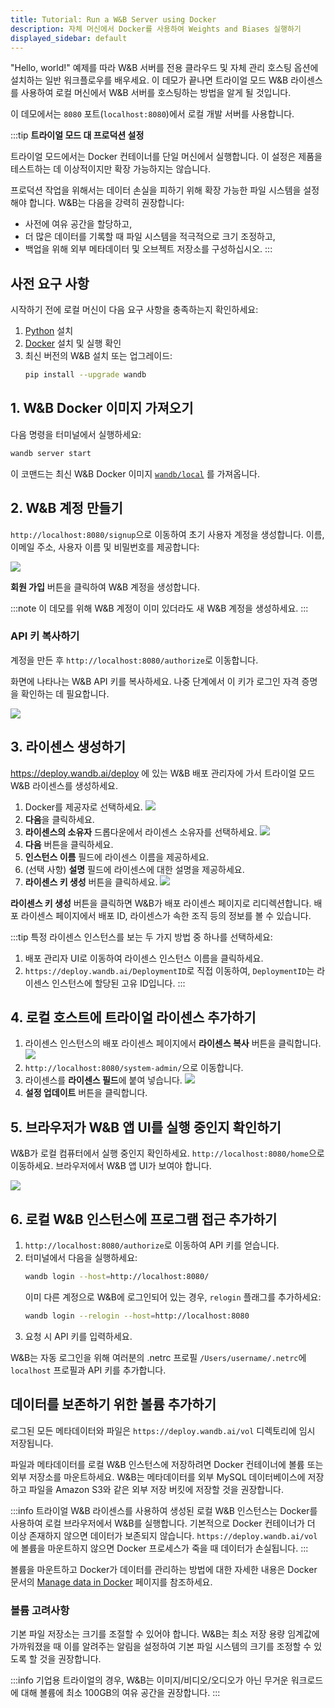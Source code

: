 ```yaml
---
title: Tutorial: Run a W&B Server using Docker
description: 자체 머신에서 Docker를 사용하여 Weights and Biases 실행하기
displayed_sidebar: default
---
```


"Hello, world!" 예제를 따라 W&B 서버를 전용 클라우드 및 자체 관리 호스팅 옵션에 설치하는 일반 워크플로우를 배우세요. 이 데모가 끝나면 트라이얼 모드 W&B 라이센스를 사용하여 로컬 머신에서 W&B 서버를 호스팅하는 방법을 알게 될 것입니다.

이 데모에서는 `8080` 포트(`localhost:8080`)에서 로컬 개발 서버를 사용합니다.

:::tip
**트라이얼 모드 대 프로덕션 설정**

트라이얼 모드에서는 Docker 컨테이너를 단일 머신에서 실행합니다. 이 설정은 제품을 테스트하는 데 이상적이지만 확장 가능하지는 않습니다.

프로덕션 작업을 위해서는 데이터 손실을 피하기 위해 확장 가능한 파일 시스템을 설정해야 합니다. W&B는 다음을 강력히 권장합니다:
* 사전에 여유 공간을 할당하고,
* 더 많은 데이터를 기록할 때 파일 시스템을 적극적으로 크기 조정하고,
* 백업을 위해 외부 메타데이터 및 오브젝트 저장소를 구성하십시오.
:::

## 사전 요구 사항
시작하기 전에 로컬 머신이 다음 요구 사항을 충족하는지 확인하세요: 

1. [Python](https://www.python.org) 설치
2. [Docker](https://www.docker.com) 설치 및 실행 확인
3. 최신 버전의 W&B 설치 또는 업그레이드:
   ```bash
   pip install --upgrade wandb
   ```
## 1. W&B Docker 이미지 가져오기

다음 명령을 터미널에서 실행하세요:

```bash
wandb server start
```

이 코맨드는 최신 W&B Docker 이미지 [`wandb/local`](https://hub.docker.com/r/wandb/local) 를 가져옵니다.

## 2. W&B 계정 만들기
`http://localhost:8080/signup`으로 이동하여 초기 사용자 계정을 생성합니다. 이름, 이메일 주소, 사용자 이름 및 비밀번호를 제공합니다:

![](/images/hosting/signup_localhost.png)

**회원 가입** 버튼을 클릭하여 W&B 계정을 생성합니다.

:::note
이 데모를 위해 W&B 계정이 이미 있더라도 새 W&B 계정을 생성하세요.
:::

### API 키 복사하기
계정을 만든 후 `http://localhost:8080/authorize`로 이동합니다.

화면에 나타나는 W&B API 키를 복사하세요. 나중 단계에서 이 키가 로그인 자격 증명을 확인하는 데 필요합니다.

![](/images/hosting/copy_api_key.png)

## 3. 라이센스 생성하기
https://deploy.wandb.ai/deploy 에 있는 W&B 배포 관리자에 가서 트라이얼 모드 W&B 라이센스를 생성하세요.

1. Docker를 제공자로 선택하세요.
![](/images/hosting/deploy_manager_platform.png)
2. **다음**을 클릭하세요.
3. **라이센스의 소유자** 드롭다운에서 라이센스 소유자를 선택하세요.
![](/images/hosting/deploy_manager_info.png)
4. **다음** 버튼을 클릭하세요.
5. **인스턴스 이름** 필드에 라이센스 이름을 제공하세요.
6. (선택 사항) **설명** 필드에 라이센스에 대한 설명을 제공하세요.
7. **라이센스 키 생성** 버튼을 클릭하세요.
![](/images/hosting/deploy_manager_generate.png)

**라이센스 키 생성** 버튼을 클릭하면 W&B가 배포 라이센스 페이지로 리디렉션합니다. 배포 라이센스 페이지에서 배포 ID, 라이센스가 속한 조직 등의 정보를 볼 수 있습니다.

:::tip
특정 라이센스 인스턴스를 보는 두 가지 방법 중 하나를 선택하세요:
1. 배포 관리자 UI로 이동하여 라이센스 인스턴스 이름을 클릭하세요.
2. `https://deploy.wandb.ai/DeploymentID`로 직접 이동하여, `DeploymentID`는 라이센스 인스턴스에 할당된 고유 ID입니다.
:::

## 4. 로컬 호스트에 트라이얼 라이센스 추가하기
1. 라이센스 인스턴스의 배포 라이센스 페이지에서 **라이센스 복사** 버튼을 클릭합니다.
![](/images/hosting/deploy_manager_get_license.png)
2. `http://localhost:8080/system-admin/`으로 이동합니다.
3. 라이센스를 **라이센스 필드**에 붙여 넣습니다.
![](/images/hosting/License.gif)
4. **설정 업데이트** 버튼을 클릭합니다.

## 5. 브라우저가 W&B 앱 UI를 실행 중인지 확인하기
W&B가 로컬 컴퓨터에서 실행 중인지 확인하세요. `http://localhost:8080/home`으로 이동하세요. 브라우저에서 W&B 앱 UI가 보여야 합니다.

![](/images/hosting/check_local_host.png)

## 6. 로컬 W&B 인스턴스에 프로그램 접근 추가하기

1. `http://localhost:8080/authorize`로 이동하여 API 키를 얻습니다.
2. 터미널에서 다음을 실행하세요:
   ```bash
   wandb login --host=http://localhost:8080/
   ```
   이미 다른 계정으로 W&B에 로그인되어 있는 경우, `relogin` 플래그를 추가하세요:
   ```bash
   wandb login --relogin --host=http://localhost:8080
   ```
3. 요청 시 API 키를 입력하세요.

W&B는 자동 로그인을 위해 여러분의 .netrc 프로필 `/Users/username/.netrc`에 `localhost` 프로필과 API 키를 추가합니다.

## 데이터를 보존하기 위한 볼륨 추가하기

로그된 모든 메타데이터와 파일은 `https://deploy.wandb.ai/vol` 디렉토리에 임시 저장됩니다.

파일과 메타데이터를 로컬 W&B 인스턴스에 저장하려면 Docker 컨테이너에 볼륨 또는 외부 저장소를 마운트하세요. W&B는 메타데이터를 외부 MySQL 데이터베이스에 저장하고 파일을 Amazon S3와 같은 외부 저장 버킷에 저장할 것을 권장합니다.

:::info
트라이얼 W&B 라이센스를 사용하여 생성된 로컬 W&B 인스턴스는 Docker를 사용하여 로컬 브라우저에서 W&B를 실행합니다. 기본적으로 Docker 컨테이너가 더 이상 존재하지 않으면 데이터가 보존되지 않습니다. `https://deploy.wandb.ai/vol`에 볼륨을 마운트하지 않으면 Docker 프로세스가 죽을 때 데이터가 손실됩니다.
:::

볼륨을 마운트하고 Docker가 데이터를 관리하는 방법에 대한 자세한 내용은 Docker 문서의 [Manage data in Docker](https://docs.docker.com/storage/) 페이지를 참조하세요.

### 볼륨 고려사항
기본 파일 저장소는 크기를 조절할 수 있어야 합니다. 
W&B는 최소 저장 용량 임계값에 가까워졌을 때 이를 알려주는 알림을 설정하여 기본 파일 시스템의 크기를 조정할 수 있도록 할 것을 권장합니다.

:::info
기업용 트라이얼의 경우, W&B는 이미지/비디오/오디오가 아닌 무거운 워크로드에 대해 볼륨에 최소 100GB의 여유 공간을 권장합니다.
:::
